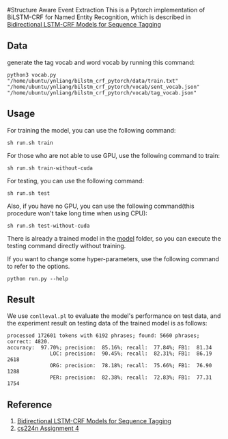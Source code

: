 #Structure Aware Event Extraction
This is a Pytorch implementation of BiLSTM-CRF for Named Entity Recognition, which is described in [Bidirectional LSTM-CRF Models for Sequence Tagging](https://arxiv.org/abs/1508.01991)

## Data
generate the tag vocab and word vocab by running this command:
```
python3 vocab.py "/home/ubuntu/ynliang/bilstm_crf_pytorch/data/train.txt" "/home/ubuntu/ynliang/bilstm_crf_pytorch/vocab/sent_vocab.json" "/home/ubuntu/ynliang/bilstm_crf_pytorch/vocab/tag_vocab.json"
```

## Usage
For training the model, you can use the following command:
```
sh run.sh train
```
For those who are not able to use GPU, use the following command to train:
```
sh run.sh train-without-cuda
```
For testing, you can use the following command:
```
sh run.sh test
```
Also, if you have no GPU, you can use the following command(this procedure won't take long time when using CPU):
```
sh run.sh test-without-cuda
```
There is already a trained model in the [model](./model) folder, so you can execute the testing command directly without training.

If you want to change some hyper-parameters, use the following command to refer to the options.
```
python run.py --help
```

## Result
We use `conlleval.pl` to evaluate the model's performance on test data, and
the experiment result on testing data of the trained model is as follows:
```
processed 172601 tokens with 6192 phrases; found: 5660 phrases; correct: 4820.
accuracy:  97.70%; precision:  85.16%; recall:  77.84%; FB1:  81.34
              LOC: precision:  90.45%; recall:  82.31%; FB1:  86.19  2618
              ORG: precision:  78.18%; recall:  75.66%; FB1:  76.90  1288
              PER: precision:  82.38%; recall:  72.83%; FB1:  77.31  1754
```

## Reference
  1. [Bidirectional LSTM-CRF Models for Sequence Tagging](https://arxiv.org/abs/1508.01991)
  2. [cs224n Assignment 4](http://web.stanford.edu/class/cs224n/index.html#schedule)
